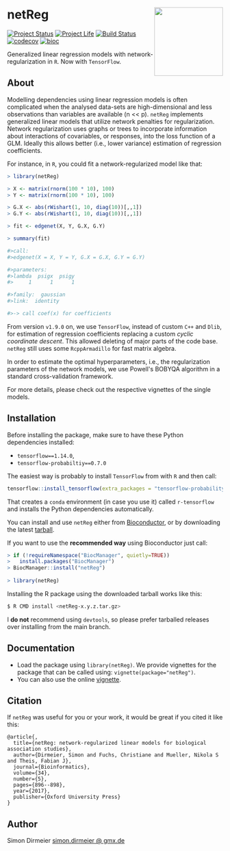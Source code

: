 # netReg <img src="https://rawgit.com/dirmeier/netReg/master/inst/sticker/sticker.png" align="right" width="160px"/>

[![Project Status](http://www.repostatus.org/badges/latest/active.svg)](http://www.repostatus.org/#active)
[![Project Life](https://img.shields.io/badge/lifecycle-maturing-blue.svg)](https://www.tidyverse.org/lifecycle/#maturing)
[![Build Status](https://travis-ci.org/dirmeier/netReg.svg?branch=master)](https://travis-ci.org/dirmeier/netReg)
[![codecov](https://codecov.io/gh/dirmeier/netReg/branch/master/graph/badge.svg)](https://codecov.io/gh/dirmeier/netReg)
[![bioc](https://bioconductor.org/shields/years-in-bioc/netReg.svg)](https://bioconductor.org/packages/release/bioc/html/netReg.html)

Generalized linear regression models with network-regularization in `R`. Now with `TensorFlow`.

## About

Modelling dependencies using linear regression models is often complicated when the 
analysed data-sets are high-dimensional and less observations than variables 
are available (n << p). `netReg` implements generalized linear models 
that utilize network penalties for regularization. Network regularization uses graphs
or trees to incorporate information about interactions of covariables, 
or responses, into the loss function of a GLM. Ideally this allows better (i.e., lower variance)
estimation of regression coefficients. 

For instance, in `R`, you could fit a network-regularized model like that:

```r
> library(netReg)

> X <- matrix(rnorm(100 * 10), 100)
> Y <- matrix(rnorm(100 * 10), 100)

> G.X <- abs(rWishart(1, 10, diag(10))[,,1])
> G.Y <- abs(rWishart(1, 10, diag(10))[,,1])

> fit <- edgenet(X, Y, G.X, G.Y)

> summary(fit)

#>call:
#>edgenet(X = X, Y = Y, G.X = G.X, G.Y = G.Y)

#>parameters:
#>lambda  psigx  psigy 
#>     1      1      1 

#>family:  gaussian
#>link:  identity 

#>-> call coef(x) for coefficients
```

From version `v1.9.0` on, we use `TensorFlow`, instead of custom `C++` and `Dlib`, for
estimation of regression coefficients replacing a custom *cyclic coordinate descent*. This allowed deleting of major parts of the code base.
`netReg` still uses some `RcppArmadillo` for fast matrix algebra.

In order to estimate the optimal hyperparameters, i.e., the regularization parameters
of the network models, we use Powell's BOBYQA algorithm in a standard cross-validation framework.

For more details, please check out the respective vignettes of the single models.

## Installation

Before installing the package, make sure to have these Python dependencies installed:

* `tensorflow==1.14.0`,
* `tensorflow-probabiltiy==0.7.0`

The easiest way is probably to install `TensorFlow` from with `R` and then call:

```r
tensorflow::install_tensorflow(extra_packages = "tensorflow-probability")
```

That creates a `conda` environment (in case you use it) called `r-tensorflow` and installs the Python dependencies automatically.

You can install and use `netReg` either from [Bioconductor](https://bioconductor.org/packages/release/bioc/html/netReg.html),
or by downloading the latest [tarball](https://github.com/dirmeier/netReg/releases).

If you want to use the **recommended way** using Bioconductor just call:

```r
> if (!requireNamespace("BiocManager", quietly=TRUE))
>   install.packages("BiocManager")
> BiocManager::install("netReg")
  
> library(netReg)
```
 
Installing the R package using the downloaded tarball works like this:

```sh
$ R CMD install <netReg-x.y.z.tar.gz>
```

I **do not** recommend using `devtools`, so please prefer tarballed releases over installing from the main branch.

## Documentation

* Load the package using `library(netReg)`. We provide vignettes for the package that can be called using: `vignette(package="netReg")`. 
* You can also use the online [vignette](https://dirmeier.github.io/netReg).

## Citation

If `netReg` was useful for you or your work, it would be great if you cited it like this:

```
@article{,
  title={netReg: network-regularized linear models for biological association studies},
  author={Dirmeier, Simon and Fuchs, Christiane and Mueller, Nikola S and Theis, Fabian J},
  journal={Bioinformatics},
  volume={34},
  number={5},
  pages={896--898},
  year={2017},
  publisher={Oxford University Press}
}

```

## Author

Simon Dirmeier <a href="mailto:simon.dirmeier@gmx.de">simon.dirmeier @ gmx.de</a>
